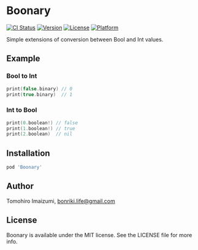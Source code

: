 # Boonary

[![CI Status](https://img.shields.io/travis/imaizume/Boonary.svg?style=flat)](https://travis-ci.org/imaizume/Boonary)
[![Version](https://img.shields.io/cocoapods/v/Boonary.svg?style=flat)](https://cocoapods.org/pods/Boonary)
[![License](https://img.shields.io/cocoapods/l/Boonary.svg?style=flat)](https://cocoapods.org/pods/Boonary)
[![Platform](https://img.shields.io/cocoapods/p/Boonary.svg?style=flat)](https://cocoapods.org/pods/Boonary)

Simple extensions of conversion between Bool and Int values.

## Example

### Bool to Int

```swift
print(false.binary) // 0
print(true.binary)  // 1
```

### Int to Bool

```swift
print(0.boolean!) // false
print(1.boolean!) // true
print(2.boolean)  // nil
```

## Installation

```ruby
pod 'Boonary'
```

## Author

Tomohiro Imaizumi, bonriki.life@gmail.com

## License

Boonary is available under the MIT license. See the LICENSE file for more info.
